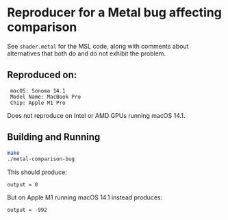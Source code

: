 # Reproducer for a Metal bug affecting comparison

See `shader.metal` for the MSL code, along with comments about alternatives that
both do and do not exhibit the problem.

## Reproduced on:

```
 macOS: Sonoma 14.1
 Model Name: MacBook Pro
 Chip: Apple M1 Pro
```

Does not reproduce on Intel or AMD GPUs running macOS 14.1.

## Building and Running

```bash
make
./metal-comparison-bug
```

This should produce:
```
output = 0
```

But on Apple M1 running macOS 14.1 instead produces:
```
output = -992
```
